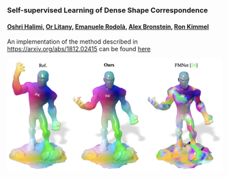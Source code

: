 ### Self-supervised Learning of Dense Shape Correspondence
#### [Oshri Halimi](http://www.cs.technion.ac.il/people/oshri.halimi/), [Or Litany](https://orlitany.github.io), [Emanuele Rodolà](https://sites.google.com/site/erodola/), [Alex Bronstein](https://bron.cs.technion.ac.il/), [Ron Kimmel](http://www.cs.technion.ac.il/~ron/)
An implementation of the method described in https://arxiv.org/abs/1812.02415 can be found [here](https://github.com/OshriHalimi/unsupervised_learning_of_dense_shape_correspondence)


![Alt text](/unsupervised_fmnet.png?raw=true "Teaser")

